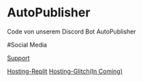 # AutoPublisher
Code von unserem Discord Bot AutoPublisher

#Social Media

[Support](https://discord.com/invite/U6x6bjUzu2)


[Hosting-Replit](https://replit.com/github/GalaxyCloud01/AutoPublisher)
[Hosting-Glitch(In Coming)](https://glitch.com)
